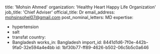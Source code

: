 title: 'Mohsin Ahmed'
organization: 'Healthy Heart Happy Life Organization'
job_title: 'Chief Adviser'
official_title: Dr
email_address: mohsinsohel07@gmail.com
post_nominal_letters: MD
expertise:
  - hypertension
  - salt
  - transfat
country:
  - Bangladesh
works_in: Bangladesh
import_id: 8441d1d6-7f0e-442b-9fa0-32e594a4e4bb
id: 1bf30b77-ff89-4626-b502-06c5b5c0a646
